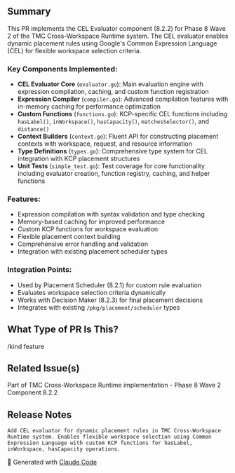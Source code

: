 <!--

Thanks for creating a pull request!
If this is your first time, please make sure to review CONTRIBUTING.MD.

-->

## Summary

This PR implements the CEL Evaluator component (8.2.2) for Phase 8 Wave 2 of the TMC Cross-Workspace Runtime system. The CEL evaluator enables dynamic placement rules using Google's Common Expression Language (CEL) for flexible workspace selection criteria.

### Key Components Implemented:

- **CEL Evaluator Core** (`evaluator.go`): Main evaluation engine with expression compilation, caching, and custom function registration
- **Expression Compiler** (`compiler.go`): Advanced compilation features with in-memory caching for performance optimization  
- **Custom Functions** (`functions.go`): KCP-specific CEL functions including `hasLabel()`, `inWorkspace()`, `hasCapacity()`, `matchesSelector()`, and `distance()`
- **Context Builders** (`context.go`): Fluent API for constructing placement contexts with workspace, request, and resource information
- **Type Definitions** (`types.go`): Comprehensive type system for CEL integration with KCP placement structures
- **Unit Tests** (`simple_test.go`): Test coverage for core functionality including evaluator creation, function registry, caching, and helper functions

### Features:

- Expression compilation with syntax validation and type checking
- Memory-based caching for improved performance
- Custom KCP functions for workspace evaluation
- Flexible placement context building
- Comprehensive error handling and validation
- Integration with existing placement scheduler types

### Integration Points:

- Used by Placement Scheduler (8.2.1) for custom rule evaluation
- Evaluates workspace selection criteria dynamically
- Works with Decision Maker (8.2.3) for final placement decisions
- Integrates with existing `/pkg/placement/scheduler` types

## What Type of PR Is This?

/kind feature

## Related Issue(s)

Part of TMC Cross-Workspace Runtime implementation - Phase 8 Wave 2 Component 8.2.2

## Release Notes

```release-note
Add CEL evaluator for dynamic placement rules in TMC Cross-Workspace Runtime system. Enables flexible workspace selection using Common Expression Language with custom KCP functions for hasLabel, inWorkspace, hasCapacity operations.
```

🤖 Generated with [Claude Code](https://claude.ai/code)